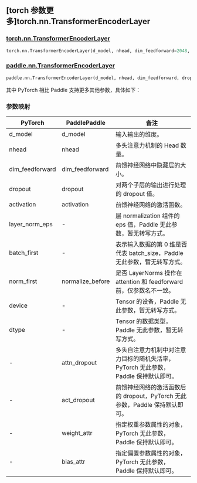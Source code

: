 ## [torch 参数更多]torch.nn.TransformerEncoderLayer

### [torch.nn.TransformerEncoderLayer](https://pytorch.org/docs/1.13/generated/torch.nn.TransformerEncoderLayer.html#torch.nn.TransformerEncoderLayer)

```python
torch.nn.TransformerEncoderLayer(d_model, nhead, dim_feedforward=2048, dropout=0.1, activation=<function relu>, layer_norm_eps=1e-05, batch_first=False, norm_first=False, device=None, dtype=None)
```

### [paddle.nn.TransformerEncoderLayer](https://www.paddlepaddle.org.cn/documentation/docs/zh/api/paddle/nn/TransformerEncoderLayer_cn.html)

```python
paddle.nn.TransformerEncoderLayer(d_model, nhead, dim_feedforward, dropout=0.1, activation='relu', attn_dropout=None, act_dropout=None, normalize_before=False, weight_attr=None, bias_attr=None)
```

其中 PyTorch 相比 Paddle 支持更多其他参数，具体如下：

### 参数映射

| PyTorch         | PaddlePaddle     | 备注                                                                                |
| --------------- | ---------------- | ----------------------------------------------------------------------------------- |
| d_model         | d_model          | 输入输出的维度。                                                                    |
| nhead           | nhead            | 多头注意力机制的 Head 数量。                                                        |
| dim_feedforward | dim_feedforward  | 前馈神经网络中隐藏层的大小。                                                        |
| dropout         | dropout          | 对两个子层的输出进行处理的 dropout 值。                                             |
| activation      | activation       | 前馈神经网络的激活函数。                                                            |
| layer_norm_eps  | -                | 层 normalization 组件的 eps 值，Paddle 无此参数，暂无转写方式。                     |
| batch_first     | -                | 表示输入数据的第 0 维是否代表 batch_size，Paddle 无此参数，暂无转写方式。           |
| norm_first      | normalize_before | 是否 LayerNorms 操作在 attention 和 feedforward 前，仅参数名不一致。                |
| device          | -                | Tensor 的设备，Paddle 无此参数，暂无转写方式。                                      |
| dtype           | -                | Tensor 的数据类型，Paddle 无此参数，暂无转写方式。                                  |
| -               | attn_dropout     | 多头自注意力机制中对注意力目标的随机失活率，PyTorch 无此参数，Paddle 保持默认即可。 |
| -               | act_dropout      | 前馈神经网络的激活函数后的 dropout，PyTorch 无此参数，Paddle 保持默认即可。         |
| -               | weight_attr      | 指定权重参数属性的对象，PyTorch 无此参数，Paddle 保持默认即可。                     |
| -               | bias_attr        | 指定偏置参数属性的对象，PyTorch 无此参数，Paddle 保持默认即可。                     |
